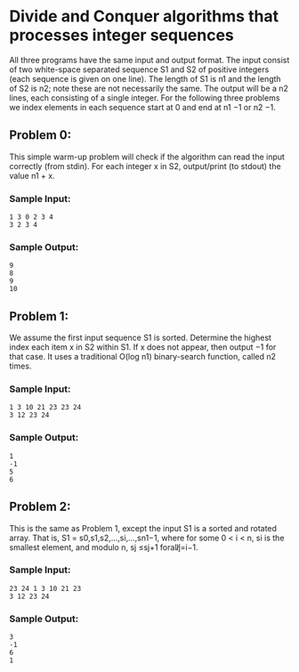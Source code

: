 # Divide and Conquer algorithms that processes integer sequences

All three programs have the same input and output format. The input consist of two white-space separated sequence S1 and S2 of positive integers (each sequence is given on one line). The length of S1 is n1 and the length of S2 is n2; note these are not necessarily the same. The output will be a n2 lines, each consisting of a single integer. For the following three problems we index elements in each sequence start at 0 and end at n1 −1 or n2 −1.


## Problem 0:
This simple warm-up problem will check if the algorithm can read the input correctly (from stdin). For each integer x in S2, output/print (to stdout) the value n1 + x.

### Sample Input:
```
1 3 0 2 3 4
3 2 3 4
```

### Sample Output:
```
9
8
9
10
```

## Problem 1:
We assume the first input sequence S1 is sorted. Determine the highest index each item x in S2 within S1. If x does not appear, then output −1 for that case. It uses a traditional O(log n1) binary-search function, called n2 times.

### Sample Input:
```
1 3 10 21 23 23 24
3 12 23 24
```
### Sample Output:
```
1
-1
5
6
```

## Problem 2:
This is the same as Problem 1, except the input S1 is a sorted and rotated array. That is, S1 = s0,s1,s2,...,si,...,sn1−1, where for some 0 < i < n, si is the smallest element, and modulo n, sj ≤sj+1 forallj̸=i−1.

### Sample Input:
```
23 24 1 3 10 21 23
3 12 23 24
```
### Sample Output:
```
3
-1
6
1
```
